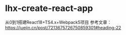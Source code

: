 # lhx-create-react-app
从0到1搭建React18+TS4.x+Webpack5项目
参考文章：https://juejin.cn/post/7213675726750859301#heading-22
